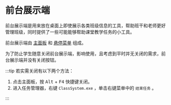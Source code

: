 # 前台展示端

前台展示端是用来放在桌面上即使展示各类班级信息的工具，帮助班干和老师更好管理班级，同时提供了一些可能能够帮助课堂教学任务的小工具。

前台展示端由 [主面板](/class-system/main-panel) 和 [悬停菜单](/class-system/popup-menu) 组成。

为了防止学生随意关闭前台展示端，影响使用，且考虑到平时并无关闭的需求，前台展示端并没有关闭按钮。

:::tip
若实需关闭有以下两个方法：

1. 点击主面板，按 <kbd>Alt</kbd> + <kbd>F4</kbd> 快捷键关闭。
2. 进入任务管理器，右键 `ClassSystem.exe` ，单击右键菜单中的 `结束任务` 。

:::